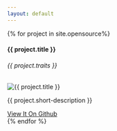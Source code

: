 ```yaml
---
layout: default
---
```


 <div class="album text-muted">
 <div class="row">
	{% for project in site.opensource%}
	<div class="col-sm-6">
	<div class="card">
	  <div class="card-block">
		<h4 class="card-title">{{ project.title }}</h4>
		<h6 class="card-subtitle text-muted">{{ project.traits }}</h6>
	  </div>
	  <img class="img-fluid" src="{{ project.thumbnail-path }}" alt="{{ project.title }}">
	  <div class="card-block">
		<p class="card-text">{{ project.short-description }}</p>
		<a href="{{ project.Address }}" class="card-link">View It On Github</a>
	  </div>
	</div>
	</div>
	{% endfor %}
</div>
</div>

